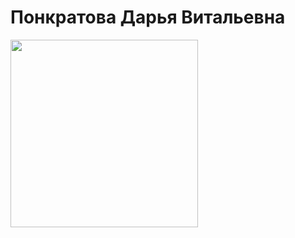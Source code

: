 # Понкратова Дарья Витальевна
<img src="[IMAGE_URL_HERE](https://github.com/PoncratovaD/laba/blob/main/cv.jpg)"  width="300" height="300">
